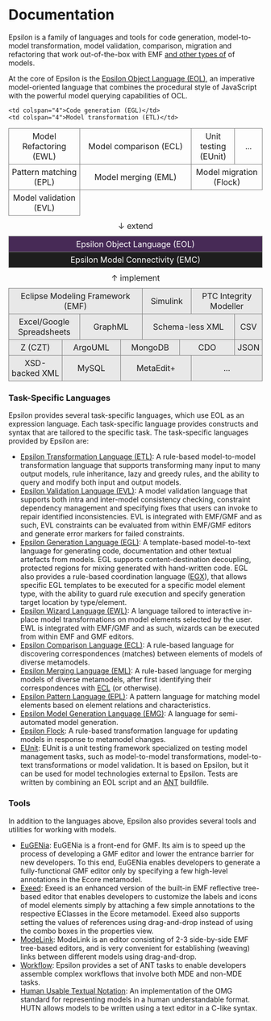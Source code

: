 # Documentation

Epsilon is a family of languages and tools for code generation,
model-to-model transformation, model validation, comparison, migration
and refactoring that work out-of-the-box with EMF [and other types
of](emc) of models.

At the core of Epsilon is the [Epsilon Object Language (EOL)](eol), an
imperative model-oriented language that combines the procedural style of
JavaScript with the powerful model querying capabilities of OCL.

<style>
td {
	border : 1px solid #808080;
	text-align: center;
	padding:5px;
}
.separator {
	border : 0px;
	padding-top:10px;
	padding-bottom:10px;
}
.driver{
	background-color: #E8E8E8;
}
</style>
<table class="table" style="width:100%;table-layout:fixed;margin-top:10px;margin-bottom:10px">
<tr>
	<td colspan="4">Model Refactoring (EWL)</td>
	<td colspan="4">Model comparison (ECL)</td>
	<td colspan="3">Unit testing (EUnit)</td>
	<td colspan="1">...</td>
</tr>
<tr>
	<td colspan="4">Pattern matching (EPL)</td>
	<td colspan="4">Model merging (EML)</td>
	<td colspan="4">Model migration (Flock)</td>
</tr>
<tr>
	<td colspan="4">Model validation (EVL)</td>

	<td colspan="4">Code generation (EGL)</td>
	<td colspan="4">Model transformation (ETL)</td>
</tr>
<tr>
	<td colspan="12" class="separator"> &darr; extend </td>
</tr>
<tr>
	<td colspan="12" style="background-color:#472A56;color:white;">Epsilon Object Language (EOL)</td>
</tr>
<tr>
	<td colspan="12" style="background-color:#1E1E1E;color:white">Epsilon Model Connectivity (EMC)</td>
</tr>
<tr>
	<td colspan="12" class="separator"> &uarr; implement </td>
</tr>
<tr>
	<td colspan="6" class="driver">Eclipse Modeling Framework (EMF)</td>
	<td colspan="2" class="driver">Simulink</td>
	<td colspan="4" class="driver">PTC Integrity Modeller</td>
</tr>
<tr>
	<td colspan="4" class="driver">Excel/Google Spreadsheets</td>
	<td colspan="2" class="driver">GraphML</td>
	<td colspan="4" class="driver">Schema-less XML</td>
	<td colspan="2" class="driver">CSV</td>
</tr>
<tr>
	<td colspan="2" class="driver">Z (CZT)</td>
	<td colspan="3" class="driver">ArgoUML</td>
	<td colspan="2" class="driver">MongoDB</td>
	<td colspan="3" class="driver">CDO</td>
	<td colspan="2" class="driver">JSON</td>
</tr>
<tr>
	<td colspan="3" class="driver">XSD-backed XML</td>
	<td colspan="2" class="driver">MySQL</td>
	<td colspan="3" class="driver">MetaEdit+</td>
	<td colspan="4" class="driver">...</td>
</tr>	
</table>

### Task-Specific Languages

Epsilon provides several task-specific languages, which use EOL as an expression language. Each task-specific language provides constructs and syntax that are tailored to the specific task. The task-specific languages provided by Epsilon are:

-   [Epsilon Transformation Language (ETL)](etl): A rule-based model-to-model transformation language that supports transforming many input to many output models, rule inheritance, lazy and greedy rules, and the ability to query and modify both input and output models.
-   [Epsilon Validation Language (EVL)](evl): A model validation language that supports both intra and inter-model consistency checking, constraint dependency management and specifying fixes that users can invoke to repair identified inconsistencies. EVL is integrated with EMF/GMF and as such, EVL constraints can be evaluated from within EMF/GMF editors and generate error markers for failed constraints.
-   [Epsilon Generation Language (EGL)](egl): A template-based model-to-text language for generating code, documentation and other textual artefacts from models. EGL supports content-destination decoupling, protected regions for mixing generated with hand-written code. EGL also provides a rule-based coordination language ([EGX](egx)), that allows specific EGL templates to be executed for a specific model element type, with the ability to guard rule execution and specify generation target location by type/element.
-   [Epsilon Wizard Language (EWL)](ewl): A language tailored to interactive in-place model transformations on model elements selected by the user. EWL is integrated with EMF/GMF and as such, wizards can be executed from within EMF and GMF editors.
-   [Epsilon Comparison Language (ECL)](ecl): A rule-based language for discovering correspondences (matches) between elements of models of diverse metamodels.
-   [Epsilon Merging Language (EML)](eml): A rule-based language for merging models of diverse metamodels, after first identifying their correspondences with [ECL](ecl) (or otherwise).
-   [Epsilon Pattern Language (EPL)](epl): A pattern language for matching model elements based on element relations and characteristics.
-   [Epsilon Model Generation Language (EMG)](emg): A language for semi-automated model generation.
-   [Epsilon Flock](flock): A rule-based transformation language for updating models in response to metamodel changes.
-   [EUnit](eunit): EUnit is a unit testing framework specialized on testing model management tasks, such as model-to-model transformations, model-to-text transformations or model validation. It is based on Epsilon, but it can be used for model technologies external to Epsilon. Tests are written by combining an EOL script and an [ANT](workflow) buildfile.

### Tools

In addition to the languages above, Epsilon also provides several tools
and utilities for working with models.

-   [EuGENia](eugenia): EuGENia is a front-end for GMF. Its aim is to speed up the process of developing a GMF editor and lower the entrance barrier for new developers. To this end, EuGENia enables developers to generate a fully-functional GMF editor only by specifying a few high-level annotations in the Ecore metamodel. 
-   [Exeed](exeed): Exeed is an enhanced version of the built-in EMF reflective tree-based editor that enables developers to customize the labels and icons of model elements simply by attaching a few simple annotations to the respective EClasses in the Ecore metamodel. Exeed also supports setting the values of references using drag-and-drop instead of using the combo boxes in the properties view.
-   [ModeLink](modelink): ModeLink is an editor consisting of 2-3 side-by-side EMF tree-based editors, and is very convenient for establishing (weaving) links between different models using drag-and-drop.
-   [Workflow](workflow): Epsilon provides a set of ANT tasks to enable developers assemble complex workflows that involve both MDE and non-MDE tasks.
-   [Human Usable Textual Notation](hutn): An implementation of the OMG standard for representing models in a human understandable format. HUTN allows models to be written using a text editor in a C-like syntax.


